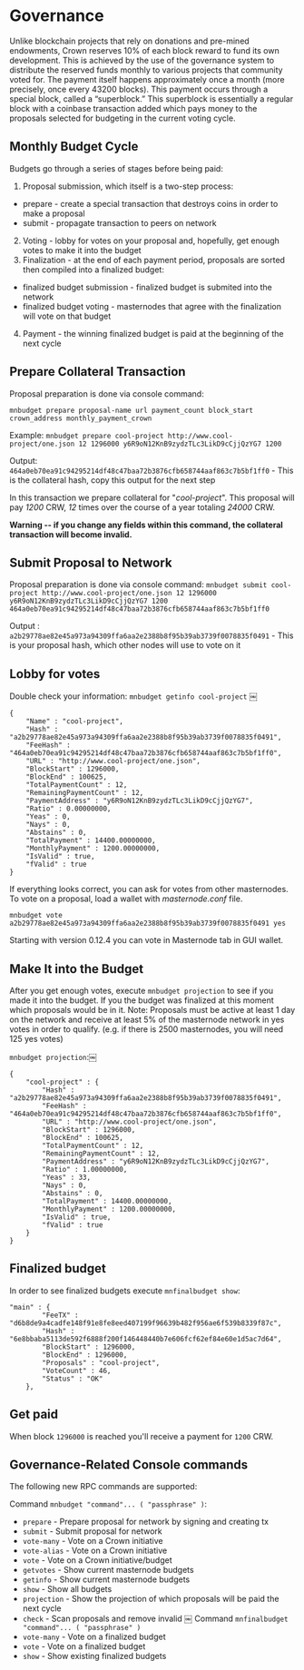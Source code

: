 # Governance

Unlike blockchain projects that rely on donations and pre-mined endowments, Crown reserves 10% of each block reward to fund its own development. This is achieved by the use of the governance system to distribute the reserved funds monthly to various projects that community voted for. The payment itself happens approximately once a month (more precisely, once every 43200 blocks). This payment occurs through a special block, called a “superblock.” This superblock is essentially a regular block with a coinbase transaction added which pays money to the proposals selected for budgeting in the current voting cycle.

## Monthly Budget Cycle

Budgets go through a series of stages before being paid:
1. Proposal submission, which itself is a two-step process:
  * prepare - create a special transaction that destroys coins in order to make a proposal
  * submit - propagate transaction to peers on network
2. Voting - lobby for votes on your proposal and, hopefully, get enough votes to make it into the budget
3. Finalization - at the end of each payment period, proposals are sorted then compiled into a finalized budget:
  * finalized budget submission - finalized budget is submited into the network
  * finalized budget voting - masternodes that agree with the finalization will vote on that budget
4. Payment - the winning finalized budget is paid at the beginning of the next cycle


## Prepare Collateral Transaction

Proposal preparation is done via console command:
```
mnbudget prepare proposal-name url payment_count block_start crown_address monthly_payment_crown
```

Example: ```mnbudget prepare cool-project http://www.cool-project/one.json 12 1296000 y6R9oN12KnB9zydzTLc3LikD9cCjjQzYG7 1200```

Output: ```464a0eb70ea91c94295214df48c47baa72b3876cfb658744aaf863c7b5bf1ff0``` - This is the collateral hash, copy this output for the next step

In this transaction we prepare collateral for "_cool-project_". This proposal will pay _1200_ CRW, _12_ times over the course of a year totaling _24000_ CRW. 

**Warning -- if you change any fields within this command, the collateral transaction will become invalid.** 

## Submit Proposal to Network

Proposal preparation is done via console command:
```mnbudget submit cool-project http://www.cool-project/one.json 12 1296000 y6R9oN12KnB9zydzTLc3LikD9cCjjQzYG7 1200 464a0eb70ea91c94295214df48c47baa72b3876cfb658744aaf863c7b5bf1ff0```

Output : ```a2b29778ae82e45a973a94309ffa6aa2e2388b8f95b39ab3739f0078835f0491``` - 
This is your proposal hash, which other nodes will use to vote on it

## Lobby for votes

Double check your information: ```mnbudget getinfo cool-project```
￼
```
{
    "Name" : "cool-project",
    "Hash" : "a2b29778ae82e45a973a94309ffa6aa2e2388b8f95b39ab3739f0078835f0491",
    "FeeHash" : "464a0eb70ea91c94295214df48c47baa72b3876cfb658744aaf863c7b5bf1ff0",
    "URL" : "http://www.cool-project/one.json",
    "BlockStart" : 1296000,
    "BlockEnd" : 100625,
    "TotalPaymentCount" : 12,
    "RemainingPaymentCount" : 12,
    "PaymentAddress" : "y6R9oN12KnB9zydzTLc3LikD9cCjjQzYG7",
    "Ratio" : 0.00000000,
    "Yeas" : 0,
    "Nays" : 0,
    "Abstains" : 0,
    "TotalPayment" : 14400.00000000,
    "MonthlyPayment" : 1200.00000000,
    "IsValid" : true,
    "fValid" : true
}
```

If everything looks correct, you can ask for votes from other masternodes. To vote on a proposal, load a wallet with _masternode.conf_ file.

```mnbudget vote a2b29778ae82e45a973a94309ffa6aa2e2388b8f95b39ab3739f0078835f0491 yes```

Starting with version 0.12.4 you can vote in Masternode tab in GUI wallet.

## Make It into the Budget

After you get enough votes, execute ```mnbudget projection``` to see if you made it into the budget. If you the budget was finalized at this moment which proposals would be in it. Note: Proposals must be active at least 1 day on the network and receive at least 5% of the masternode network in yes votes in order to qualify. (e.g. if there is 2500 masternodes, you will need 125 yes votes)

```mnbudget projection```:￼
```
{
    "cool-project" : {
	    "Hash" : "a2b29778ae82e45a973a94309ffa6aa2e2388b8f95b39ab3739f0078835f0491",
	    "FeeHash" : "464a0eb70ea91c94295214df48c47baa72b3876cfb658744aaf863c7b5bf1ff0",
	    "URL" : "http://www.cool-project/one.json",
	    "BlockStart" : 1296000,
	    "BlockEnd" : 100625,
	    "TotalPaymentCount" : 12,
	    "RemainingPaymentCount" : 12,
	    "PaymentAddress" : "y6R9oN12KnB9zydzTLc3LikD9cCjjQzYG7",
	    "Ratio" : 1.00000000,
	    "Yeas" : 33,
	    "Nays" : 0,
	    "Abstains" : 0,
	    "TotalPayment" : 14400.00000000,
	    "MonthlyPayment" : 1200.00000000,
	    "IsValid" : true,
	    "fValid" : true
	}
}
```

## Finalized budget

In order to see finalized budgets execute `mnfinalbudget show`:

```
"main" : {
        "FeeTX" : "d6b8de9a4cadfe148f91e8fe8eed407199f96639b482f956ae6f539b8339f87c",
        "Hash" : "6e8bbaba5113de592f6888f200f146448440b7e606fcf62ef84e60e1d5ac7d64",
        "BlockStart" : 1296000,
        "BlockEnd" : 1296000,
        "Proposals" : "cool-project",
        "VoteCount" : 46,
        "Status" : "OK"
    },
```

## Get paid

When block ```1296000``` is reached you'll receive a payment for ```1200``` CRW. 

## Governance-Related Console commands

The following new RPC commands are supported:

Command `mnbudget "command"... ( "passphrase" )`:
- `prepare` - Prepare proposal for network by signing and creating tx
- `submit` - Submit proposal for network
- `vote-many` - Vote on a Crown initiative
- `vote-alias` - Vote on a Crown initiative
- `vote` - Vote on a Crown initiative/budget 
-  `getvotes` - Show current masternode budgets
- `getinfo` - Show current masternode budgets
- `show` - Show all budgets
- `projection` - Show the projection of which proposals will be paid the next cycle
- `check` - Scan proposals and remove invalid
￼
Command `mnfinalbudget "command"... ( "passphrase" )`
- `vote-many` - Vote on a finalized budget
- `vote` - Vote on a finalized budget
- `show` - Show existing finalized budgets

